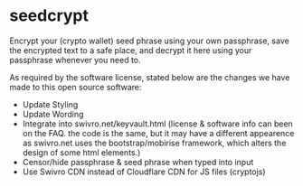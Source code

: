 # seedcrypt

Encrypt your (crypto wallet) seed phrase using your own passphrase, save the encrypted text to a safe place, and decrypt it here using your passphrase whenever you need to.

As required by the software license, stated below are the changes we have made to this open source software:
- Update Styling
- Update Wording
- Integrate into swivro.net/keyvault.html (license & software info can been on the FAQ. the code is the same, but it may have a different appearence as swivro.net uses the bootstrap/mobirise framework, which alters the design of some html elements.)
- Censor/hide passphrase & seed phrase when typed into input
- Use Swivro CDN instead of Cloudflare CDN for JS files (cryptojs)
